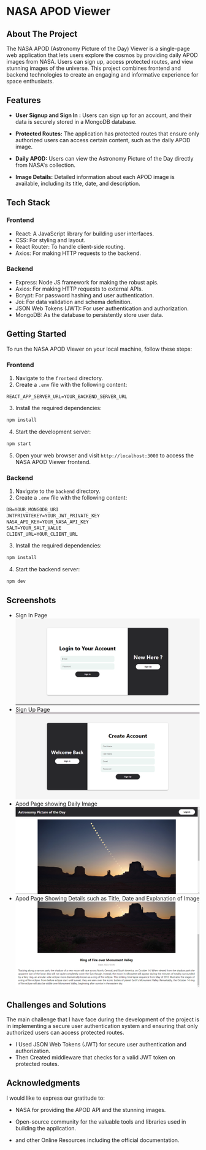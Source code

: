 # NASA APOD Viewer

## About The Project

The NASA APOD (Astronomy Picture of the Day) Viewer is a single-page web application that lets users explore the cosmos by providing daily APOD images from NASA. Users can sign up, access protected routes, and view stunning images of the universe. This project combines frontend and backend technologies to create an engaging and informative experience for space enthusiasts.

## Features

- **User Signup and Sign In :** Users can sign up for an account, and their data is securely stored in a MongoDB database.

- **Protected Routes:** The application has protected routes that ensure only authorized users can access certain content, such as the daily APOD image.

- **Daily APOD:** Users can view the Astronomy Picture of the Day directly from NASA's collection.


- **Image Details:** Detailed information about each APOD image is available, including its title, date, and description.


## Tech Stack

### Frontend

- React: A JavaScript library for building user interfaces.
- CSS: For styling and layout.
- React Router: To handle client-side routing.
- Axios: For making HTTP requests to the backend.

### Backend

- Express: Node JS framework for making the robust apis.
- Axios: For making HTTP requests to external APIs.
- Bcrypt: For password hashing and user authentication.
- Joi: For data validation and schema definition.
- JSON Web Tokens (JWT): For user authentication and authorization.
- MongoDB: As the database to persistently store user data.

## Getting Started

To run the NASA APOD Viewer on your local machine, follow these steps:

### Frontend

1. Navigate to the `frontend` directory.
2. Create a `.env` file with the following content:

```plaintext
REACT_APP_SERVER_URL=YOUR_BACKEND_SERVER_URL
```

3. Install the required dependencies:

```bash
npm install
```

4. Start the development server:

```bash
npm start
```

5. Open your web browser and visit `http://localhost:3000` to access the NASA APOD Viewer frontend.

### Backend

1. Navigate to the `backend` directory.
2. Create a `.env` file with the following content:

```plaintext
DB=YOUR_MONGODB_URI
JWTPRIVATEKEY=YOUR_JWT_PRIVATE_KEY
NASA_API_KEY=YOUR_NASA_API_KEY
SALT=YOUR_SALT_VALUE
CLIENT_URL=YOUR_CLIENT_URL
```

3. Install the required dependencies:

```bash
npm install
```

4. Start the backend server:

```bash
npm dev 
```

## Screenshots

- Sign In Page
![Sign In Page](./screenshots/1.png)
- Sign Up Page
![Sign Up Page](./screenshots/2.png)
- Apod Page showing Daily Image
![Apod Page showing Daily Image](./screenshots/3.png)
- Apod Page Showing Details such as Title, Date and Explanation of Image
![Apod Page Showing Details](./screenshots/4.png)



## Challenges and Solutions

The main challenge that I have face during the development of the project is in implementing a secure user authentication system and ensuring that only authorized users can access protected routes.
  - I Used JSON Web Tokens (JWT) for secure user authentication and authorization.
  - Then Created middleware that checks for a valid JWT token on protected routes.


## Acknowledgments

I would like to express our gratitude to:
- NASA for providing the APOD API and the stunning images.

- Open-source community for the valuable tools and libraries used in building the application.

- and other Online Resources including the official documentation.
